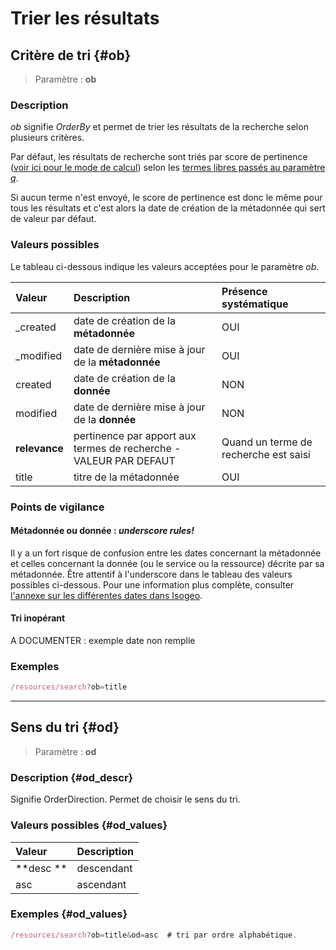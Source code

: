# Trier les résultats

## Critère de tri {#ob}

> Paramètre : **ob**

### Description

_ob_ signifie _OrderBy_ et permet de trier les résultats de la recherche selon plusieurs critères.

Par défaut, les résultats de recherche sont triés par score de pertinence \([voir ici pour le mode de calcul](http://help.isogeo.com/fr/features/inventory/search.html#pertinence-)\) selon les [termes libres passés au paramètre _q_](/methods/terms.md).

Si aucun terme n'est envoyé, le score de pertinence est donc le même pour tous les résultats et c'est alors la date de création de la métadonnée qui sert de valeur par défaut.

### Valeurs possibles

Le tableau ci-dessous indique les valeurs acceptées pour le paramètre _ob_.

| Valeur | Description | Présence systématique |
| :--- | :--- | :--- |
| \_created | date de création de la **métadonnée** | OUI |
| \_modified | date de dernière mise à jour de la **métadonnée** | OUI |
| created | date de création de la **donnée** | NON |
| modified | date de dernière mise à jour de la **donnée** | NON |
| **relevance** | pertinence par apport aux termes de recherche - VALEUR PAR DEFAUT | Quand un terme de recherche est saisi |
| title | titre de la métadonnée | OUI |

### Points de vigilance

#### Métadonnée ou donnée : _underscore rules!_

Il y a un fort risque de confusion entre les dates concernant la métadonnée et celles concernant la donnée \(ou le service ou la ressource\) décrite par sa métadonnée. Être attentif à l'underscore dans le tableau des valeurs possibles ci-dessous. Pour une information plus complète, consulter [l'annexe sur les différentes dates dans Isogeo](http://help.isogeo.com/fr/appendices/different_dates.html).

#### Tri inopérant

A DOCUMENTER : exemple date non remplie

### Exemples

```js
/resources/search?ob=title
```

---

## Sens du tri {#od}

> Paramètre : **od**

### Description {#od_descr}

Signifie OrderDirection. Permet de choisir le sens du tri.

### Valeurs possibles {#od_values}

| Valeur    | Description |
| :-------- | :---------- |
| **desc ** | descendant  |
| asc       | ascendant   |

### Exemples {#od_values}

```js
/resources/search?ob=title&od=asc  # tri par ordre alphabétique.
```

